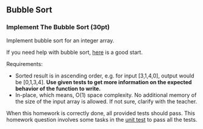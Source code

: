 ## Bubble Sort

### Implement The Bubble Sort (30pt)
Implement bubble sort for an integer array.

If you need help with bubble sort, [here](https://www.geeksforgeeks.org/bubble-sort/) is a good start. 

Requirements:

- Sorted result is in ascending order, e.g. for input [3,1,4,0], output would be [0,1,3,4]. **Use given tests to get more information on the expected behavior of the function to write.**
- In-place, which means, O(1) space complexity. No additional memory of the size of the input array is allowed. If not sure, clarify with the teacher.

When this homework is correctly done, all provided tests should pass. This homework question involves some tasks in the [unit test](https://github.com/a-teaching-goose/2024-summer-342-hw-1/blob/main/test/unit_test_problem_2.cpp#L62) to pass all the tests.
